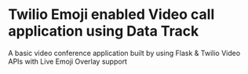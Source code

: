 # Twilio Emoji enabled Video call application using Data Track
A basic video conference application built by using Flask &amp; Twilio Video APIs with Live Emoji Overlay support
